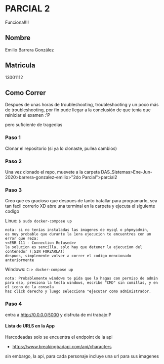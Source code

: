 # PARCIAL 2
Funciona!!!!

## Nombre
Emilio Barrera González

## Matricula
13001112


## Como Correr
Despues de unas horas de troubleshooting, troubleshooting y un poco más de troubleshooting, por fin pude llegar a la conclusión de que tenía que reiniciar el examen :'P

pero suficiente de tragedias

### Paso 1
Clonar el repositorio (si ya lo clonaste, pullea cambios)

### Paso 2
Una vez clonado el repo, muevete a la carpeta
DAS_Sistemas>Ene-Jun-2020>barrera-gonzalez-emilio>"2do Parcial">parcial2

### Paso 3
Creo que es gracioso que despues de tanto batallar para programarlo, sea tan facil correrlo XD
abre una terminal en la carpeta y ejecuta el siguiente codigo

Linux:
```$ sudo docker-compose up```

    nota: si no tenías instaladas las imagenes de mysql o phpmyadmin, 
    es muy probable que durante la 1era ejecucion te encuentres con un error que reza: 
    <<ERR 111 - Connection Refused>>
    la solucion es sencilla, solo hay que detener la ejecucion del contenedor (¡SIN FORZARLA!)
    despues, simplemente volver a correr el codigo mencionado anteriormente

Windows:
``` C:> docker-compose up ```

    nota: Probablemente windows te pida que lo hagas con permiso de admin
    para eso, presiona la tecla windows, escribe "CMD" sin comillas, y en el icono de la consola
    haz click derecho y luego selecciona "ejecutar como administrador.

### Paso 4
entra a http://0.0.0.0:5000 y disfruta de mi trabajo:P


#### Lista de URLS en la App
Harcodeadas solo se encuentra el endpoint de la api
- https://www.breakingbadapi.com/api/characters

sin embargo, la api, para cada personaje incluye una url para sus imagenes

